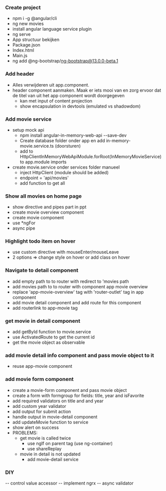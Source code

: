 ### Create project

- npm i -g @angular/cli
- ng new movies
- install angular language service plugin
- ng serve
- App structuur bekijken
- Package.json
- Index.html
- Main.js
- ng add @ng-bootstrap/ng-bootstrap@13.0.0-beta.1


### Add header

- Alles verwijderen uit app.component.
- header component aanmaken. Maak er iets mooi van en zorg ervoor dat de titel van uit het app component wordt doorgegeven
    - kan met input of content projection
    - show encapsulation in devtools (emulated vs shadowdom)

### Add movie service

- setup mock api
    - npm install angular-in-memory-web-api --save-dev
    - Create database folder onder app en add in-memory-movie.service.ts (doorsturen)
    - add to HttpClientInMemoryWebApiModule.forRoot(InMemoryMovieService) to app.module imports
- create movie.service onder services folder manueel
    - inject HttpClient (module should be added)
    - endpoint = 'api/movies'
    - add function to get all

### Show all movies on home page
- show directive and pipes part in ppt
- create movie overview component
- create movie component
- use *ngFor
- async pipe

### Highlight todo item on hover
- use custom directive with mouseEnter/mouseLeave
- 2 options => change style on hover or add class on hover

### Navigate to detail component
- add empty path to to router with redirect to 'movies path
- add movies path to to router with component app movie overview
- replace 'app-movie-overview' tag with 'router-outlet' tag in app component
- add movie detail component and add route for this component
- add routerlink to app-movie tag

### get movie in detail component
- add getById function to movie.service
- use ActivatedRoute to get the current id
- get the movie object as observable

### add movie detail info component and pass movie object to it
- reuse app-movie component

### add movie form component
- create a movie-form component and pass movie object
- create a form with formgroup for fields: title, year and isFavorite
- add required validators on title and and year
- add custom year validator
- add output for submit action
- handle output in movie-detail component
- add updateMovie function to service
- show alert on success
- PROBLEMS: 
    - get movie is called twice
        - use ngIf on parent tag (use ng-container)
        - use shareReplay
    - movie in detail is not updated
        - add movie-detail  service



### DIY
 -- control value accessor
 -- implement ngrx
 -- async validator


